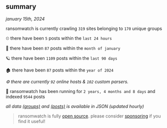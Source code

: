 
## summary
_january 15th, 2024_

ransomwatch is currently crawling `319` sites belonging to `170` unique groups

⏲ there have been `5` posts within the `last 24 hours`

🦈 there have been `87` posts within the `month of january`

🪐 there have been `1109` posts within the `last 90 days`

🏚 there have been `87` posts within the `year of 2024`

_⚙️ there are currently `92` online hosts & `102` custom parsers._

🦕 ransomwatch has been running for `2 years, 4 months and 8 days` and indexed `9544` posts

_all data  [(groups)](http://ransomwhat.telemetry.ltd/groups) and [(posts)](http://ransomwhat.telemetry.ltd/posts) is available in JSON (updated hourly)_

> ransomwatch is fully [open source](https://github.com/joshhighet/ransomwatch#ransomwatch--). please consider [sponsoring](https://github.com/sponsors/joshhighet) if you find it useful!
